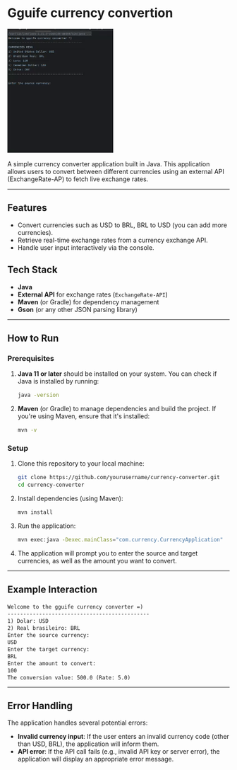 # Gguife currency convertion 

![project gif](./assets/projectGif.gif)

A simple currency converter application built in Java. 
This application allows users to convert between different currencies using an external API (ExchangeRate-AP) to fetch live exchange rates.

---

## Features
- Convert currencies such as USD to BRL, BRL to USD (you can add more currencies).
- Retrieve real-time exchange rates from a currency exchange API.
- Handle user input interactively via the console.

## Tech Stack
- **Java** 
- **External API** for exchange rates (`ExchangeRate-API`)
- **Maven** (or Gradle) for dependency management
- **Gson** (or any other JSON parsing library)

---

## How to Run
### Prerequisites
1. **Java 11 or later** should be installed on your system. You can check if Java is installed by running:
   ```bash
   java -version
   ```
2. **Maven** (or Gradle) to manage dependencies and build the project. If you're using Maven, ensure that it's installed:
   ```bash
   mvn -v
   ```
   
### Setup
1. Clone this repository to your local machine:
   ```bash
   git clone https://github.com/yourusername/currency-converter.git
   cd currency-converter
   ```
2. Install dependencies (using Maven):
   ```bash
   mvn install
   ```
3. Run the application:
   ```bash
   mvn exec:java -Dexec.mainClass="com.currency.CurrencyApplication"
   ```
4. The application will prompt you to enter the source and target currencies, as well as the amount you want to convert.

---

## Example Interaction
```
Welcome to the gguife currency converter =)
---------------------------------------------
1) Dolar: USD
2) Real brasileiro: BRL
Enter the source currency: 
USD
Enter the target currency: 
BRL
Enter the amount to convert: 
100
The conversion value: 500.0 (Rate: 5.0)
```

---

## Error Handling
The application handles several potential errors:
- **Invalid currency input**: If the user enters an invalid currency code (other than USD, BRL), the application will inform them.
- **API error**: If the API call fails (e.g., invalid API key or server error), the application will display an appropriate error message.
